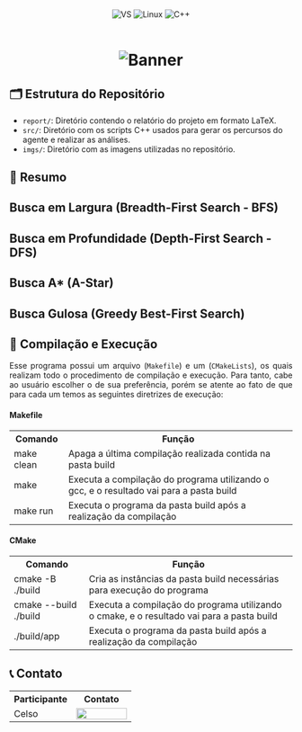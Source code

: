 <div align="center" style="display: inline_block">
  <img align="center" alt="VS" src="https://img.shields.io/badge/Visual_Studio_Code-0078D4?style=for-the-badge&logo=visual%20studio%20code&logoColor=white" />
  <img align="center" alt="Linux" src="https://img.shields.io/badge/Linux-FCC624?style=for-the-badge&logo=linux&logoColor=black" />
  <img align="center" alt="C++" src="https://img.shields.io/badge/C%2B%2B-00599C?style=for-the-badge&logo=c%2B%2B&logoColor=white" />
</div>

<br>
<h1 align="center">
    <a>
        <img alt="Banner" title="#Banner" style="object-fit: fill; width: 961px, height:200px;" src="imgs/github-header-image.png"/>
    </a>
</h1>

## 🗂️ Estrutura do Repositório

- `report/`: Diretório contendo o relatório do projeto em formato LaTeX.
- `src/`: Diretório com os scripts C++ usados para gerar os percursos do agente e realizar as análises.
- `imgs/`: Diretório com as imagens utilizadas no repositório.

## 📝 Resumo

<!-- <p align="center">
<img src="imgs/move.png" width="800"/> 
</p>
<p align="center">
<em>Figura 1: Imagem ilustrativa do funcionamento do agente reativo simples implementado. </em>
</p> -->

<div align="justify">
<!-- Este trabalho apresenta o desenvolvimento de um agente inteligente aspirador robô para simulação de limpeza de um ambiente matricial, utilizando C++. A aplicação permite aos usuários inserir o tamanho da matriz quadrática desejada e simular o comportamento do agente, gerando um 'output' e um 'relatório' do desempenho do agente em determinados níveis de sujeira do ambiente. Destinado a introdutórios de Inteligência Artificial, a implementação pode facilitar a visualização e compreensão dos conceitos básicos de funcionamento de um agente inteligente. -->
</div>

## Busca em Largura (Breadth-First Search - BFS)

## Busca em Profundidade (Depth-First Search - DFS)

## Busca A* (A-Star)

## Busca Gulosa (Greedy Best-First Search)

## 🔄 Compilação e Execução 

<div align="justify">

Esse programa possui um arquivo (`Makefile`) e um (`CMakeLists`), os quais realizam todo o procedimento de compilação e execução. Para tanto, cabe ao usuário escolher o de sua preferência, porém se atente ao fato de que para cada um temos as seguintes diretrizes de execução:

</div>

#### Makefile

<table align="center">
  <tr>
    <th>Comando</th>
    <th>Função</th>
  </tr>
  <tr>
    <td>make clean</td>
    <td>Apaga a última compilação realizada contida na pasta build</td>
  </tr>
  <tr>
    <td>make</td>
    <td>Executa a compilação do programa utilizando o gcc, e o resultado vai para a pasta build</td>
  </tr>
  <tr>
    <td>make run</td>
    <td>Executa o programa da pasta build após a realização da compilação</td>
  </tr>
</table>
	
#### CMake

<table align="center">
  <tr>
    <th>Comando</th>
    <th>Função</th>
  </tr>
  <tr>
    <td>cmake -B ./build</td>
    <td>Cria as instâncias da pasta build necessárias para execução do programa</td>
  </tr>
  <tr>
    <td>cmake --build ./build</td>
    <td>Executa a compilação do programa utilizando o cmake, e o resultado vai para a pasta build</td>
  </tr>
  <tr>
    <td>./build/app</td>
    <td>Executa o programa da pasta build após a realização da compilação</td>
  </tr>
</table>

## 📞 Contato

<table align="center">
  <tr>
    <th>Participante</th>
    <th>Contato</th>
  </tr>
  <tr>
    <td>Celso</td>
    <td><a href="https://t.me/celso_vsf"><img align="center" height="20px" width="90px" src="https://img.shields.io/badge/Telegram-2CA5E0?style=for-the-badge&logo=telegram&logoColor=white"/> </td>
  </tr>
</table>

<!-- https://bryukh.com/labyrinth-algorithms/ -->